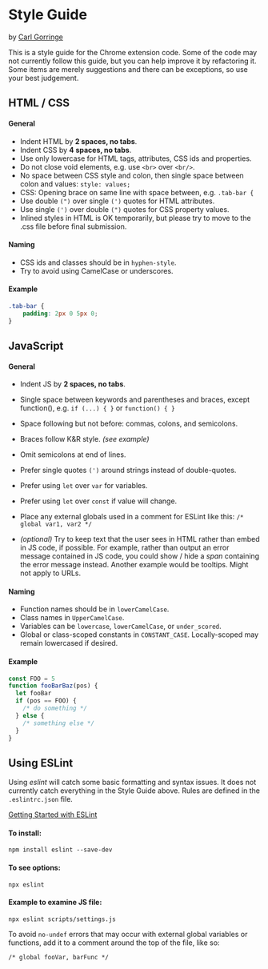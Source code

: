 Style Guide
===========

by [Carl Gorringe](https://github.com/cgorringe)

This is a style guide for the Chrome extension code. Some of the code may not currently follow this guide, but you can help improve it by refactoring it. Some items are merely suggestions and there can be exceptions, so use your best judgement.

HTML / CSS
----------

#### General ####

 - Indent HTML by **2 spaces, no tabs**.
 - Indent CSS by **4 spaces, no tabs**.
 - Use only lowercase for HTML tags, attributes, CSS ids and properties.
 - Do not close void elements, e.g. use `<br>` over `<br/>`.
 - No space between CSS style and colon, then single space between colon and values: `style: values;`
 - CSS: Opening brace on same line with space between, e.g. `.tab-bar {`
 - Use double `(")` over single `(')` quotes for HTML attributes.
 - Use single `(')` over double `(")` quotes for CSS property values.
 - Inlined styles in HTML is OK temporarily, but please try to move to the .css file before final submission.

#### Naming ####

 - CSS ids and classes should be in `hyphen-style`. 
 - Try to avoid using CamelCase or underscores.


#### Example ####

```CSS
.tab-bar {
    padding: 2px 0 5px 0;
}
```

JavaScript
----------

#### General ####

 - Indent JS by **2 spaces, no tabs**.
 - Single space between keywords and parentheses and braces, except function(), e.g. `if (...) { }` or `function() { }`
 - Space following but not before: commas, colons, and semicolons.
 - Braces follow K&amp;R style. *(see example)*
 - Omit semicolons at end of lines.
 - Prefer single quotes `(')` around strings instead of double-quotes.
 - Prefer using `let` over `var` for variables.
 - Prefer using `let` over `const` if value will change.
 - Place any external globals used in a comment for ESLint like this:
   `/* global var1, var2 */`

 - *(optional)* Try to keep text that the user sees in HTML rather than embed in JS code, if possible. For example, rather than output an error message contained in JS code, you could show / hide a *span* containing the error message instead. Another example would be tooltips. Might not apply to URLs.

#### Naming ####

 - Function names should be in `lowerCamelCase`.
 - Class names in `UpperCamelCase`.
 - Variables can be `lowercase`, `lowerCamelCase`, or `under_scored`.
 - Global or class-scoped constants in `CONSTANT_CASE`. Locally-scoped may remain lowercased if desired.

#### Example ####

```javascript
const FOO = 5
function fooBarBaz(pos) {
  let fooBar
  if (pos == FOO) {
    /* do something */
  } else {
    /* something else */
  }
}
```

Using ESLint
------------

Using *eslint* will catch some basic formatting and syntax issues. It does not currently catch everything in the Style Guide above. Rules are defined in the `.eslintrc.json` file.

[Getting Started with ESLint](https://eslint.org/docs/user-guide/getting-started)

#### To install: ####

```
npm install eslint --save-dev
```

#### To see options: ####

```
npx eslint
```

#### Example to examine JS file: ####

```
npx eslint scripts/settings.js 
```

To avoid `no-undef` errors that may occur with external global variables or functions, add it to a comment around the top of the file, like so:

```
/* global fooVar, barFunc */
```
